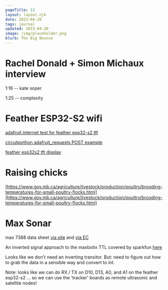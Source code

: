 ```yaml
---
pageTitle: 13 
layout: layout.njk
date: 2023-04-20
tags: journal
updated: 2023-04-20
image: /img/placeholder.png
blurb: The Big Bounce 
---
```


# Rachel Donald + Simon Michaux interview

1:16 -- kate soper 

1:25 -- complexity

# Feather ESP32-S2 wifi

[adafruit internet test for feather esp32-s2 tft](https://learn.adafruit.com/adafruit-esp32-s2-tft-feather/circuitpython-internet-test)

[circuitpython adafruit_requests POST example](https://learn.adafruit.com/ethernet-for-circuitpython/usage-with-requests)

[feather esp32s2 tft display](https://learn.adafruit.com/adafruit-esp32-s2-tft-feather/tft-basics)

# Raising chicks

[https://www.gov.mb.ca/agriculture/livestock/production/poultry/brooding-temperatures-for-small-poultry-flocks.html](https://www.gov.mb.ca/agriculture/livestock/production/poultry/brooding-temperatures-for-small-poultry-flocks.html)

# Max Sonar

max 7388 data sheet [via site](https://maxbotix.com/pages/hrxl-maxsonar-wr-datasheet) and  [via EC](/img/ojofeliz/PD11500ac-HRXL-MaxSonar-WR_Datasheet-Website.pdf)

An inverted signal approach to the maxbotix TTL covered by sparkfun [here](https://www.sparkfun.com/news/2461) 

Looks like we don't need an inverting transitor. But: need to figure out how to grab the data in a sensible way and convert to int.

Note: looks like we can do RX / TX on D10, D13, A0, and A1 on the feather esp32-s2 ... so we can use the 'tracker' boards as remote ultrasonic and satellite nodes!


